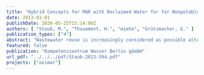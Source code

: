 ```yaml
---
title: "Hybrid Concepts for MAR with Reclaimed Water for for Nonpotable Reuse (D1.1)"
date: 2013-01-01
publishDate: 2020-05-25T15:14:06Z
authors: [ "Staub, M.", "Thouement, H.", "miehe", "Grützmacher, G." ]
publication_types: ["4"]
abstract: "Wastewater reuse is increasingly considered as possible alternative water source for diverse non-potable uses. Among the major questions, defining which water quality for which reuse is required is crucial. If the demand for reclaimed water is seasonal, the question of reclaimed water storage is also essential. Aquifer recharge for further nonpotable reuse can be a solution to address many final reuse applications, including indirect agricultural or landscape irrigation, saltwater intrusion barriers, subsidence mitigation/aquifer replenishment or other non-potable reuses. Most of the aquifer recharge applications of wastewater reuse so far rely on high-pressure membrane systems or even double-membrane combined with advanced oxidation processes. However, when non-potable reuse is targeted, or the replenishment of a threatened aquifer is planned, recharge with high-quality non-potable water could be envisaged as acknowledged by the legislation of several countries. In this report, the performance of hybrid disinfection/filtration and recharge schemes is assessed in comparison to a high-pressure membrane system working under similar conditions. Among the portfolio of available disinfection and filtration technologies, five treatment trains were chosen – combinations of ozone or UV treatment with sand filters or UF membrane and final infiltration or injection – and compared to a double-membrane system (UF+NF). A synthetic secondary effluent (SE) was considered for this conceptual study on the basis of a worldwide survey of typical SE water qualities. The major legislations from the WHO, the USEPA and Australian guidelines were considered to define the water quality to be reached by these hybrid treatment schemes. The low targeted value in suspended solids (10 mg/L) and microbiological contaminants (1 fecal coliform / 100 mL) requires extensive disinfection and filtration processes. The proposed schemes were selected on the base of a large review of typical pollutant removal efficiencies found in the literature. To perform a comparative Life-Cycle Assessment of the different treatment trains, similar assumptions were made in all cases for a hypothetical case study of a 50,000-PE reuse plant downstream of a secondary sewage treatment plant. All five proposed hybrid treatment trains are capable of supplying very high non-potable water quality, and the combination of disinfection, filtration and aquifer passage proved to be an efficient combination for removing suspended solids, residual BOD and microbiological contaminants. The environmental performance of the treatment trains was compared in terms of carbon footprint, but also energy demand, human toxicity, acidification impact and land footprint. Both the energy demand and carbon footprint of hybrid schemes was found to be considerably lower than for a double-membrane system, besides offering an additional storage solution in the aquifer. Thus, there is a significant margin for lowering the environmental impact, energy demand and operational costs if non-potable water quality is sufficient for the reuse goal. However, the legal context and social acceptability may represent barriers for this intended recharge of nonpotable water to the aquifer. This conceptual study has shown the potential of hybrid solutions to provide high-quality non potable water for aquifer recharge and further reuse. A large portfolio of solutions was proposed to reach the intended non-potable uses. To assist the selection of adequate treatment trains, the strengths and weaknesses of the solutions can be summarized in a decision tree taking into account the reuse goal, aquifer type and space availability, and selecting the least energy-intensive solution for a given legal and sociocultural context."
featured: false
publication: "Kompetenzzentrum Wasser Berlin gGmbH"
url_pdf: "../../../pdf/Staub-2013-594.pdf"
projects: ["oximar"]
---
```



